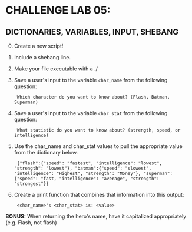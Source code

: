 # CHALLENGE LAB 05:
## DICTIONARIES, VARIABLES, INPUT, SHEBANG

0. Create a new script!

0. Include a shebang line.

0. Make your file executable with a ./

0. Save a user's input to the variable `char_name` from the following question:

        Which character do you want to know about? (Flash, Batman, Superman)

0. Save a user's input to the variable `char_stat` from the following question:

        What statistic do you want to know about? (strength, speed, or intelligence)

0. Use the char_name and char_stat values to pull the appropriate value from the dictionary below.

        {"flash":{"speed": "fastest", "intelligence": "lowest", "strength": "lowest"}, "batman":{"speed": "slowest", "intelligence": "Highest", "strength": "Money"}, "superman":{"speed": "fast, "intelligence": "average", "strength": "strongest"}}

0. Create a print function that combines that information into this output:

        <char_name>'s <char_stat> is: <value>

**BONUS:** When returning the hero's name, have it capitalized appropriately (e.g. Flash, not flash)
